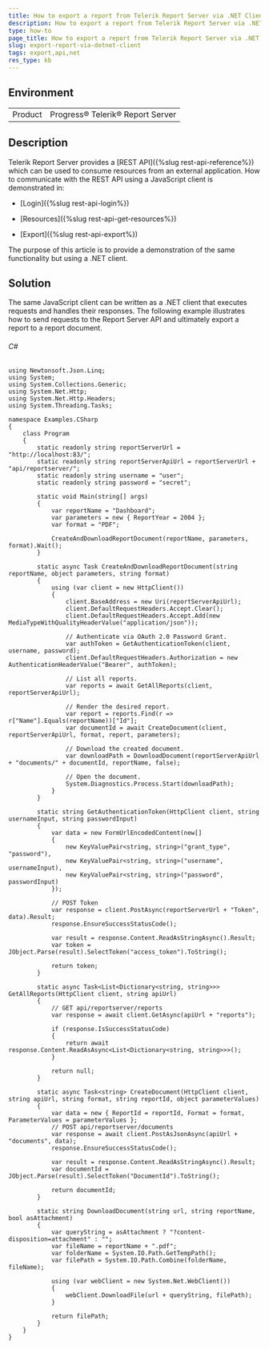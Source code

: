 ```yaml
---
title: How to export a report from Telerik Report Server via .NET Client
description: How to export a report from Telerik Report Server via .NET Client
type: how-to
page_title: How to export a report from Telerik Report Server via .NET Client
slug: export-report-via-dotnet-client
tags: export,api,net
res_type: kb
---
```


## Environment

<table>
 <tr>
  <td>Product</td>
  <td>Progress® Telerik® Report Server</td>
 </tr>
</table>


## Description

Telerik Report Server provides a [REST API]({%slug rest-api-reference%}) which can be used to consume resources from an external application. How to communicate with the REST API using a JavaScript client is demonstrated in:

- [Login]({%slug rest-api-login%})

- [Resources]({%slug rest-api-get-resources%})

- [Export]({%slug rest-api-export%})

The purpose of this article is to provide a demonstration of the same functionality but using a .NET client.

## Solution

The same JavaScript client can be written as a .NET client that executes requests and handles their responses. The following example illustrates how to send requests to the Report Server API and ultimately export a report to a report document.

###### C# #

	using Newtonsoft.Json.Linq;
	using System;
	using System.Collections.Generic;
	using System.Net.Http;
	using System.Net.Http.Headers;
	using System.Threading.Tasks;

	namespace Examples.CSharp
	{
		class Program
		{
			static readonly string reportServerUrl = "http://localhost:83/";
			static readonly string reportServerApiUrl = reportServerUrl + "api/reportserver/";
			static readonly string username = "user";
			static readonly string password = "secret";

			static void Main(string[] args)
			{
				var reportName = "Dashboard";
				var parameters = new { ReportYear = 2004 };
				var format = "PDF";

				CreateAndDownloadReportDocument(reportName, parameters, format).Wait();
			}

			static async Task CreateAndDownloadReportDocument(string reportName, object parameters, string format)
			{
				using (var client = new HttpClient())
				{
					client.BaseAddress = new Uri(reportServerApiUrl);
					client.DefaultRequestHeaders.Accept.Clear();
					client.DefaultRequestHeaders.Accept.Add(new MediaTypeWithQualityHeaderValue("application/json"));

					// Authenticate via OAuth 2.0 Password Grant.
					var authToken = GetAuthenticationToken(client, username, password);
					client.DefaultRequestHeaders.Authorization = new AuthenticationHeaderValue("Bearer", authToken);

					// List all reports.
					var reports = await GetAllReports(client, reportServerApiUrl);

					// Render the desired report.
					var report = reports.Find(r => r["Name"].Equals(reportName))["Id"];
					var documentId = await CreateDocument(client, reportServerApiUrl, format, report, parameters);

					// Download the created document.
					var downloadPath = DownloadDocument(reportServerApiUrl + "documents/" + documentId, reportName, false);

					// Open the document.
					System.Diagnostics.Process.Start(downloadPath);
				}
			}

			static string GetAuthenticationToken(HttpClient client, string usernameInput, string passwordInput)
			{
				var data = new FormUrlEncodedContent(new[]
				{
					new KeyValuePair<string, string>("grant_type", "password"),
					new KeyValuePair<string, string>("username", usernameInput),
					new KeyValuePair<string, string>("password", passwordInput)
				});

				// POST Token
				var response = client.PostAsync(reportServerUrl + "Token", data).Result;
				response.EnsureSuccessStatusCode();

				var result = response.Content.ReadAsStringAsync().Result;
				var token = JObject.Parse(result).SelectToken("access_token").ToString();

				return token;
			}

			static async Task<List<Dictionary<string, string>>> GetAllReports(HttpClient client, string apiUrl)
			{
				// GET api/reportserver/reports
				var response = await client.GetAsync(apiUrl + "reports");

				if (response.IsSuccessStatusCode)
				{
					return await response.Content.ReadAsAsync<List<Dictionary<string, string>>>();
				}

				return null;
			}

			static async Task<string> CreateDocument(HttpClient client, string apiUrl, string format, string reportId, object parameterValues)
			{
				var data = new { ReportId = reportId, Format = format, ParameterValues = parameterValues };
				// POST api/reportserver/documents
				var response = await client.PostAsJsonAsync(apiUrl + "documents", data);
				response.EnsureSuccessStatusCode();

				var result = response.Content.ReadAsStringAsync().Result;
				var documentId = JObject.Parse(result).SelectToken("DocumentId").ToString();

				return documentId;
			}

			static string DownloadDocument(string url, string reportName, bool asAttachment)
			{
				var queryString = asAttachment ? "?content-disposition=attachment" : "";
				var fileName = reportName + ".pdf";
				var folderName = System.IO.Path.GetTempPath();
				var filePath = System.IO.Path.Combine(folderName, fileName);

				using (var webClient = new System.Net.WebClient())
				{
					webClient.DownloadFile(url + queryString, filePath);
				}

				return filePath;
			}
		}
	}

